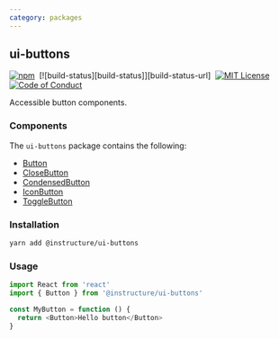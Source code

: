 ```yaml
---
category: packages
---
```


## ui-buttons

[![npm][npm]][npm-url]&nbsp;
[![build-status][build-status]][build-status-url]&nbsp;
[![MIT License][license-badge]][license]&nbsp;
[![Code of Conduct][coc-badge]][coc]

Accessible button components.

### Components

The `ui-buttons` package contains the following:

- [Button](#Button)
- [CloseButton](#CloseButton)
- [CondensedButton](#CondensedButton)
- [IconButton](#IconButton)
- [ToggleButton](#ToggleButton)

### Installation

```sh
yarn add @instructure/ui-buttons
```

### Usage

```js
import React from 'react'
import { Button } from '@instructure/ui-buttons'

const MyButton = function () {
  return <Button>Hello button</Button>
}
```

[npm]: https://img.shields.io/npm/v/@instructure/ui-buttons.svg
[npm-url]: https://npmjs.com/package/@instructure/ui-buttons
[license-badge]: https://img.shields.io/npm/l/instructure-ui.svg?style=flat-square
[license]: https://github.com/instructure/instructure-ui/blob/master/LICENSE
[coc-badge]: https://img.shields.io/badge/code%20of-conduct-ff69b4.svg?style=flat-square
[coc]: https://github.com/instructure/instructure-ui/blob/master/CODE_OF_CONDUCT.md
